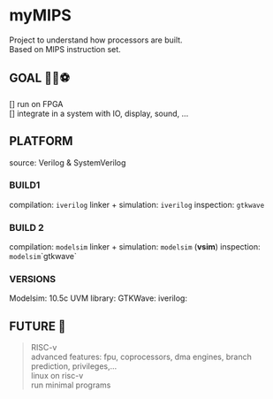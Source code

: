 # myMIPS

Project to understand how processors are built.  
Based on MIPS instruction set.

## GOAL 👟💨⚽

[] run on FPGA  
[] integrate in a system with IO, display, sound, ...  

## PLATFORM
source: Verilog & SystemVerilog
### BUILD1
compilation: `iverilog`
linker + simulation: `iverilog`
inspection: `gtkwave`

### BUILD 2
compilation: `modelsim`
linker + simulation: `modelsim` (**vsim**)
inspection: `modelsim`\`gtkwave`

### VERSIONS

Modelsim: 10.5c
UVM library:
GTKWave:
iverilog:

## FUTURE 🔮

> RISC-v  
> advanced features: fpu, coprocessors, dma engines, branch prediction, privileges,...  
> linux on risc-v  
> run minimal programs  
